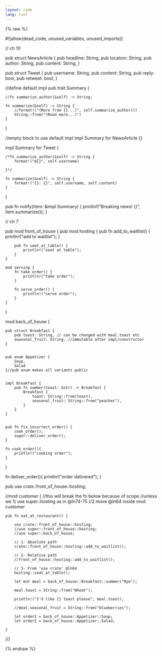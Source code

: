 ```yaml
---
layout: code
lang: rust
---
```


{% raw %} 


#![allow(dead_code, unused_variables, unused_imports)]

// ch 10

pub struct NewsArticle {
	pub headline: String,
	pub location: String,
	pub author: String,
	pub content: String,
}

pub struct Tweet {
	pub username: String,
	pub content: String,
	pub reply: bool,
	pub retweet: bool,
}

//define default impl
pub trait Summary {
	
	//fn summarize_author(&self) -> String;
	
	fn summarize(&self) -> String {
		//format!("(More from {}...)", self.summarize_author())
		String::from("(Read more...)")
	}
}

//empty block to use default impl 
impl Summary for NewsArticle {}

impl Summary for Tweet {
	
	/*fn summarize_author(&self) -> String {
		format!("@{}", self.username)
		
	}*/
	
	fn summarize(&self) -> String {
		format!("{}: {}", self.username, self.content)
	}
}



pub fn notify(item: &impl Summary) {
	println!("Breaking news! {}", item.summarize());
}


// ch 7

pub mod front_of_house {
	pub mod hosting {
		pub fn add_to_waitlist() {
			println!("add to waitlist");
		}
		
		pub fn seat_at_table() {
			println!("seat at table");
		}
	}
	
	mod serving {
		fn take_order() {
			println!("take order");
		}
		
		fn serve_order() {
			println!("serve order");
		}
	}
}

mod back_of_house {
	
	pub struct Breakfast {
		pub toast: String, // can be changed with meal.toast etc
		seasonal_fruit: String, //immutable after impl/constructor
	}
	
	
	pub enum Appetizer {
		Soup,
		Salad
	}//pub enum makes all variants public
	
	
	impl Breakfast {
		pub fn summer(toast: &str) -> Breakfast {
			Breakfast {
				toast: String::from(toast),
				seasonal_fruit: String::from("peaches"),
			}
		}
	}
		
		
	pub fn fix_incorrect_order() {
		cook_order();
		super::deliver_order();
	}
	
	fn cook_order(){
		println!("cooking order");
	}
}

fn deliver_order(){
	println!("order delivered");
}


pub use crate::front_of_house::hosting;

//mod customer { 
	//this will break the fn below because of scope
	//unless we 1) use super::hosting as in @ln74-75 
	//2 move @ln64 inside mod customer

	pub fn eat_at_restaurant() {
		
		use crate::front_of_house::hosting;
		//use super::front_of_house::hosting;
		//use super::back_of_house;
		
		// 1- Absolute path
		crate::front_of_house::hosting::add_to_waitlist();
		
		// 2- Relative path
		//front_of_house::hosting::add_to_waitlist();
		
		// 3- From 'use crate' @ln64
		hosting::seat_at_table();
		
		let mut meal = back_of_house::Breakfast::summer("Rye");
		
		meal.toast = String::from("Wheat");
		
		println!("I'd like {} toast please", meal.toast);

		//meal.seasonal_fruit = String::from("blueberries");
		
		let order1 = back_of_house::Appetizer::Soup;
		let order2 = back_of_house::Appetizer::Salad;
		
	}
//}



{% endraw %}